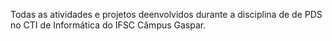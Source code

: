 Todas as atividades e projetos deenvolvidos durante a disciplina de de PDS no CTI de Informática do IFSC Câmpus Gaspar.
